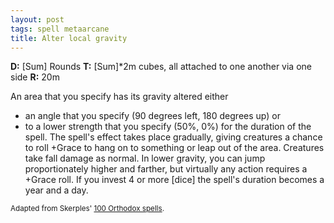 ```yaml
---
layout: post
tags: spell metaarcane
title: Alter local gravity
---
```

<b>D:</b> [Sum] Rounds <b>T:</b> [Sum]*2m cubes, all attached to one another via one side <b>R:</b> 20m

An area that you specify has its gravity altered either
* an angle that you specify (90 degrees left, 180 degrees up)
or
* to a lower strength that you specify (50%, 0%)
for the duration of the spell. The spell's effect takes place gradually, giving creatures a chance to roll +Grace to hang on to something or leap out of the area. Creatures take fall damage as normal. In lower gravity, you can jump proportionately higher and farther, but virtually any action requires a +Grace roll. If you invest 4 or more [dice] the spell's duration becomes a year and a day.

<small>Adapted from Skerples' [100 Orthodox spells](https://coinsandscrolls.blogspot.com/2017/03/osr-100-orthodox-spells.html).</small>
